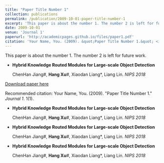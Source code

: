 ```yaml
---
title: "Paper Title Number 1"
collection: publications
permalink: /publication/2009-10-01-paper-title-number-1
excerpt: 'This paper is about the number 1. The number 2 is left for future work.'
date: 2009-10-01
venue: 'Journal 1'
paperurl: 'http://academicpages.github.io/files/paper1.pdf'
citation: 'Your Name, You. (2009). &quot;Paper Title Number 1.&quot; <i>Journal 1</i>. 1(1).'
---
```

This paper is about the number 1. The number 2 is left for future work.


- **Hybrid Knowledge Routed Modules for Large-scale Object Detection**

  ChenHan Jiang#, **Hang Xu**#, Xiaodan Liang*, Liang Lin. *NIPS 2018*
  
[Download paper here](http://academicpages.github.io/files/paper1.pdf)

Recommended citation: Your Name, You. (2009). "Paper Title Number 1." <i>Journal 1</i>. 1(1).

- **Hybrid Knowledge Routed Modules for Large-scale Object Detection**

  ChenHan Jiang#, **Hang Xu**#, Xiaodan Liang*, Liang Lin. *NIPS 2018*
  
- **Hybrid Knowledge Routed Modules for Large-scale Object Detection**

  ChenHan Jiang#, **Hang Xu**#, Xiaodan Liang*, Liang Lin. *NIPS 2018*
  
- **Hybrid Knowledge Routed Modules for Large-scale Object Detection**

  ChenHan Jiang#, **Hang Xu**#, Xiaodan Liang*, Liang Lin. *NIPS 2018*
